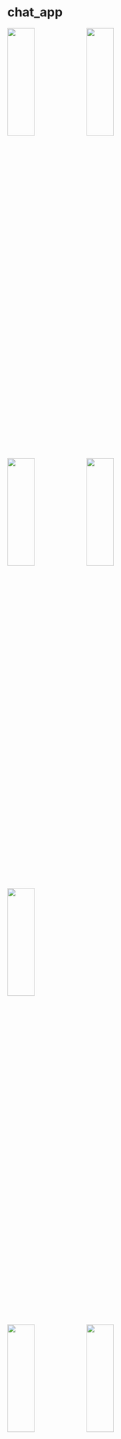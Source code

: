 # chat_app

<p>
  <img src = "https://github.com/user-attachments/assets/467e5b31-361c-4441-bddf-af52f5e14609" height = 25% width = 35%>
  <img src = "https://github.com/user-attachments/assets/199bead6-ef29-4782-945f-d2dc6dce97fe" height = 25% width = 35%>
  <img src = "https://github.com/user-attachments/assets/29e3460b-eee3-40c3-8fa5-ade8cce52840" height = 25% width = 35%>
  <img src = "https://github.com/user-attachments/assets/654fa645-15f9-469e-85d1-62952d62f012" height = 25% width = 35%>
  <img src = "https://github.com/user-attachments/assets/3deca943-9ba5-4db4-b455-455113fff7e1" height = 25% width = 35%>
</p>

 <img src = "https://github.com/user-attachments/assets/4635db2d-fe68-456c-9518-5720685299ca" height = 25% width = 35%>
  <img src = "https://github.com/user-attachments/assets/994d7ce4-2f35-428f-b5f4-f1401e4f74aa" height = 25% width = 35%>

